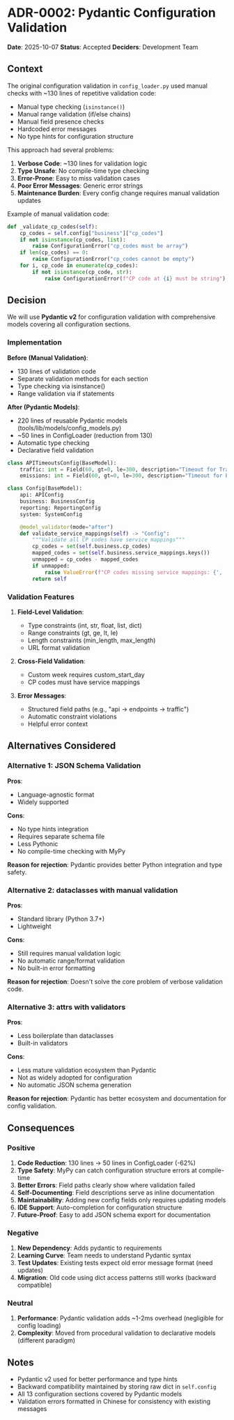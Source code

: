 # ADR-0002: Pydantic Configuration Validation

**Date**: 2025-10-07
**Status**: Accepted
**Deciders**: Development Team

## Context

The original configuration validation in `config_loader.py` used manual checks with ~130 lines of repetitive validation code:
- Manual type checking (`isinstance()`)
- Manual range validation (if/else chains)
- Manual field presence checks
- Hardcoded error messages
- No type hints for configuration structure

This approach had several problems:
1. **Verbose Code**: ~130 lines for validation logic
2. **Type Unsafe**: No compile-time type checking
3. **Error-Prone**: Easy to miss validation cases
4. **Poor Error Messages**: Generic error strings
5. **Maintenance Burden**: Every config change requires manual validation updates

Example of manual validation code:
```python
def _validate_cp_codes(self):
    cp_codes = self.config["business"]["cp_codes"]
    if not isinstance(cp_codes, list):
        raise ConfigurationError("cp_codes must be array")
    if len(cp_codes) == 0:
        raise ConfigurationError("cp_codes cannot be empty")
    for i, cp_code in enumerate(cp_codes):
        if not isinstance(cp_code, str):
            raise ConfigurationError(f"CP code at {i} must be string")
```

## Decision

We will use **Pydantic v2** for configuration validation with comprehensive models covering all configuration sections.

### Implementation

**Before (Manual Validation)**:
- 130 lines of validation code
- Separate validation methods for each section
- Type checking via isinstance()
- Range validation via if statements

**After (Pydantic Models)**:
- 220 lines of reusable Pydantic models (tools/lib/models/config_models.py)
- ~50 lines in ConfigLoader (reduction from 130)
- Automatic type checking
- Declarative field validation

```python
class APITimeoutsConfig(BaseModel):
    traffic: int = Field(60, gt=0, le=300, description="Timeout for Traffic API")
    emissions: int = Field(60, gt=0, le=300, description="Timeout for Emissions API")

class Config(BaseModel):
    api: APIConfig
    business: BusinessConfig
    reporting: ReportingConfig
    system: SystemConfig

    @model_validator(mode="after")
    def validate_service_mappings(self) -> "Config":
        """Validate all CP codes have service mappings"""
        cp_codes = set(self.business.cp_codes)
        mapped_codes = set(self.business.service_mappings.keys())
        unmapped = cp_codes - mapped_codes
        if unmapped:
            raise ValueError(f"CP codes missing service mappings: {', '.join(sorted(unmapped))}")
        return self
```

### Validation Features

1. **Field-Level Validation**:
   - Type constraints (int, str, float, list, dict)
   - Range constraints (gt, ge, lt, le)
   - Length constraints (min_length, max_length)
   - URL format validation

2. **Cross-Field Validation**:
   - Custom week requires custom_start_day
   - CP codes must have service mappings

3. **Error Messages**:
   - Structured field paths (e.g., "api -> endpoints -> traffic")
   - Automatic constraint violations
   - Helpful error context

## Alternatives Considered

### Alternative 1: JSON Schema Validation
**Pros**:
- Language-agnostic format
- Widely supported

**Cons**:
- No type hints integration
- Requires separate schema file
- Less Pythonic
- No compile-time checking with MyPy

**Reason for rejection**: Pydantic provides better Python integration and type safety.

### Alternative 2: dataclasses with manual validation
**Pros**:
- Standard library (Python 3.7+)
- Lightweight

**Cons**:
- Still requires manual validation logic
- No automatic range/format validation
- No built-in error formatting

**Reason for rejection**: Doesn't solve the core problem of verbose validation code.

### Alternative 3: attrs with validators
**Pros**:
- Less boilerplate than dataclasses
- Built-in validators

**Cons**:
- Less mature validation ecosystem than Pydantic
- Not as widely adopted for configuration
- No automatic JSON schema generation

**Reason for rejection**: Pydantic has better ecosystem and documentation for config validation.

## Consequences

### Positive

1. **Code Reduction**: 130 lines → 50 lines in ConfigLoader (-62%)
2. **Type Safety**: MyPy can catch configuration structure errors at compile-time
3. **Better Errors**: Field paths clearly show where validation failed
4. **Self-Documenting**: Field descriptions serve as inline documentation
5. **Maintainability**: Adding new config fields only requires updating models
6. **IDE Support**: Auto-completion for configuration structure
7. **Future-Proof**: Easy to add JSON schema export for documentation

### Negative

1. **New Dependency**: Adds pydantic to requirements
2. **Learning Curve**: Team needs to understand Pydantic syntax
3. **Test Updates**: Existing tests expect old error message format (need updates)
4. **Migration**: Old code using dict access patterns still works (backward compatible)

### Neutral

1. **Performance**: Pydantic validation adds ~1-2ms overhead (negligible for config loading)
2. **Complexity**: Moved from procedural validation to declarative models (different paradigm)

## Notes

- Pydantic v2 used for better performance and type hints
- Backward compatibility maintained by storing raw dict in `self.config`
- All 13 configuration sections covered by Pydantic models
- Validation errors formatted in Chinese for consistency with existing messages
